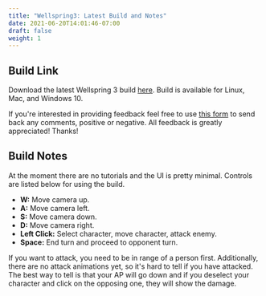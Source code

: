```yaml
---
title: "Wellspring3: Latest Build and Notes"
date: 2021-06-20T14:01:46-07:00
draft: false
weight: 1
---
```


## Build Link

Download the latest Wellspring 3 build [here](https://github.com/samjudd/wellspring3/releases/tag/v0.1). Build is available for Linux, Mac, and Windows 10. 

If you're interested in providing feedback feel free to use [this form](https://forms.gle/N5ua2yf9a4vLjwD16) to send back any comments, positive or negative. All feedback is greatly appreciated! Thanks! 

## Build Notes

At the moment there are no tutorials and the UI is pretty minimal. Controls are listed below for using the build. 

- **W:** Move camera up.
- **A:** Move camera left.
- **S:** Move camera down.
- **D:** Move camera right.
- **Left Click:** Select character, move character, attack enemy. 
- **Space:** End turn and proceed to opponent turn.

If you want to attack, you need to be in range of a person first. 
Additionally, there are no attack animations yet, so it's hard to tell if you have attacked.
The best way to tell is that your AP will go down and if you deselect your character and click on the opposing one, they will show the damage. 
